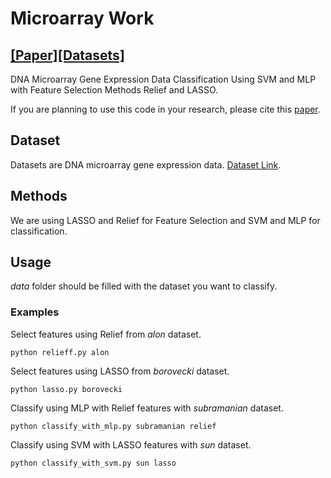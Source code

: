 # Microarray Work
## [[Paper]]()[[Datasets]](https://github.com/kivancguckiran/microarray-data)

DNA Microarray Gene Expression Data Classification Using SVM and MLP with Feature Selection Methods Relief and LASSO.

If you are planning to use this code in your research, please cite this [paper]().

## Dataset
Datasets are DNA microarray gene expression data. [Dataset Link](https://github.com/kivancguckiran/microarray-data).

## Methods
We are using LASSO and Relief for Feature Selection and SVM and MLP for classification.

## Usage
*data* folder should be filled with the dataset you want to classify.

### Examples
Select features using Relief from *alon* dataset.
```
python relieff.py alon
```
Select features using LASSO from *borovecki* dataset.
```
python lasso.py borovecki
```
Classify using MLP with Relief features with *subramanian* dataset.
```
python classify_with_mlp.py subramanian relief
```
Classify using SVM with LASSO features with *sun* dataset.
```
python classify_with_svm.py sun lasso
```
